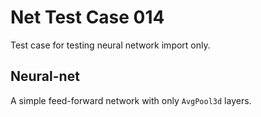 # Net Test Case 014

Test case for testing neural network import only.

## Neural-net

A simple feed-forward network with only `AvgPool3d` layers.
